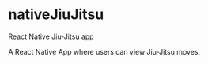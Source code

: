# nativeJiuJitsu
React Native Jiu-Jitsu app

A React Native App where users can view Jiu-Jitsu moves.
